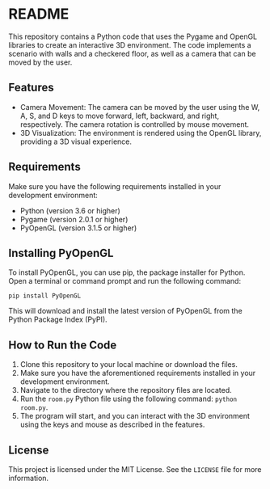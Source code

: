 # README

This repository contains a Python code that uses the Pygame and OpenGL libraries to create an interactive 3D environment. The code implements a scenario with walls and a checkered floor, as well as a camera that can be moved by the user.

## Features

- Camera Movement: The camera can be moved by the user using the W, A, S, and D keys to move forward, left, backward, and right, respectively. The camera rotation is controlled by mouse movement.
- 3D Visualization: The environment is rendered using the OpenGL library, providing a 3D visual experience.

## Requirements

Make sure you have the following requirements installed in your development environment:

- Python (version 3.6 or higher)
- Pygame (version 2.0.1 or higher)
- PyOpenGL (version 3.1.5 or higher)

## Installing PyOpenGL

To install PyOpenGL, you can use pip, the package installer for Python. Open a terminal or command prompt and run the following command:

```
pip install PyOpenGL
```

This will download and install the latest version of PyOpenGL from the Python Package Index (PyPI).

## How to Run the Code

1. Clone this repository to your local machine or download the files.
2. Make sure you have the aforementioned requirements installed in your development environment.
3. Navigate to the directory where the repository files are located.
4. Run the `room.py` Python file using the following command: `python room.py`.
5. The program will start, and you can interact with the 3D environment using the keys and mouse as described in the features.


## License

This project is licensed under the MIT License. See the `LICENSE` file for more information.
